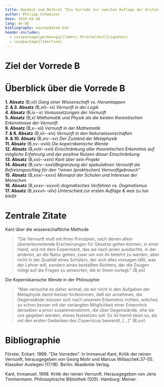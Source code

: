 ```yaml
---
title: Handout zum Referat "Die Vorrede zur zweiten Auflage der Kritik der reinen Vernunft"
author: Philipp Schweizer
date: 2016-04-26
lang: de-DE
bibliography: mainupdated.bib
header-includes:
  - \usepackage[german=guillemets,threshold=3]{csquotes}
  - \usepackage{libertine}
---
```


# Ziel der Vorrede B

# Überblick über die Vorrede B
**1\. Absatz** (B\,vii) *Gang einer Wissenschaft vs. Herumtappen*   
**2\. & 3. Absatz** (B\,viii--ix) *Vernunft in der Logik*   
**4\. Absatz** (B\,ix--x) *Voraussetzungen der Vernunft*      
**5\. Absatz** (B\,x) *Mathematik und Physik als die beiden theoretischen Erkenntnisse der Vernunft*    
**6\. Absatz** (B\,x--xii) *Vernunft in der Mathematik*    
**7\. & 8. Absatz** (B\,xii--xiv) *Vernunft in den Naturwissenschaften*    
**9\. & 10. Absatz** (B\,xiv--xv) *Der Zustand der Metaphysik*    
**11\. Absatz** (B\,xv--xviii) *Die kopernikanische Wende*    
**12\. Absatz** (B\,xviii--xxii) *Einschränkung aller theoretischen Erkenntnis auf mögliche Erfahrung und der positive Nutzen dieser Einschränkung*    
**13\. Absatz** (B\,xxii--xxiv) *Kant über sein Projekt*    
**14\. Absatz** (B\,xxiv--xxxi)*Begrenzung der spekulativen Vernunft als Befreiungsschlag für den "reinen (praktischen) Vernunftgebrauch"*    
**15\. Absatz** (B\,xxxi--xxxv) *Monopol der Schulen und Interesse der Menschen*    
**16\. Absatz** (B\,xxxv--xxxvii) *dogmatisches Verfahren vs. Dogmatismus*    
**17\. Absatz** (B\,xxxvii--xliv) *Unterschied zur ersten Auflage & was zu tun bleibt*

# Zentrale Zitate

Kant über die wissenschaftliche Methode

> "Die Vernunft muß mit ihren Prinzipien, nach denen allein übereinkommende Erscheinungen für Gesetze gelten können, in einer Hand, und mit dem Experiment, das sie nach jenen ausdachte, in der anderen, an die Natur gehen, zwar um von ihr belehrt zu werden, aber nicht in der Qualität eines Schülers, der sich alles vorsagen läßt, was der Lehrer will, sondern eines bestallten Richters, der die Zeugen nötigt auf die Fragen zu antworten, die er ihnen vorlegt." (B\,xiii)

Die Kopernikanische Wende in der Philosophie

> "Man versuche es daher einmal, ob wir nicht in den Aufgaben der Metaphysik damit besser fortkommen, daß wir annehmen, die Gegenstände müssen sich nach unserem Erkenntnis richten, welches so schon besser mit der verlangten Möglichkeit einer Erkenntnis derselben a priori zusammenstimmt, die über Gegenstände, ehe sie uns gegeben werden, etwas festsetzen soll. Es ist hiemit eben so, als mit den ersten Gedanken des Copernicus bewandt, [...]" (B\,xvi) 


# Bibliographie

Förster, Eckart. 1998. "Die Vorreden". In Immanuel Kant, Kritik der reinen Vernunft, herausgegeben von Georg Mohr und Marcus Willaschek:37–55. Klassiker Auslegen (17/18).
Berlin: Akademie Verlag.

Kant, Immanuel. 1998. Kritik der reinen Vernunft. Herausgegeben von Jens Timmermann.
Philosophische Bibliothek (505). Hamburg: Meiner.


